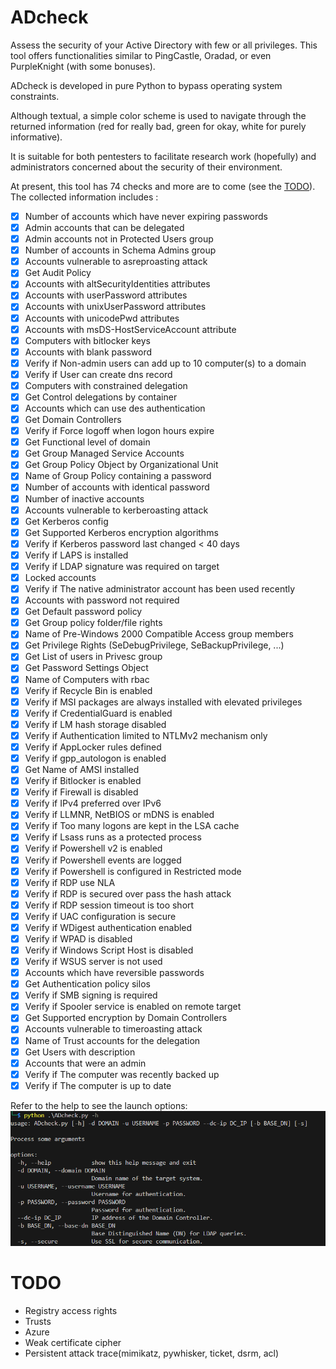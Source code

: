 # ADcheck
Assess the security of your Active Directory with few or all privileges. This tool offers functionalities similar to PingCastle, Oradad, or even PurpleKnight (with some bonuses).

ADcheck is developed in pure Python to bypass operating system constraints.

Although textual, a simple color scheme is used to navigate through the returned information (red for really bad, green for okay, white for purely informative).

It is suitable for both pentesters to facilitate research work (hopefully) and administrators concerned about the security of their environment.

At present, this tool has 74 checks and more are to come (see the [TODO](#TODO)). The collected information includes :
- [x] Number of accounts which have never expiring passwords
- [x] Admin accounts that can be delegated
- [x] Admin accounts not in Protected Users group
- [x] Number of accounts in Schema Admins group
- [x] Accounts vulnerable to asreproasting attack
- [x] Get Audit Policy
- [x] Accounts with altSecurityIdentities attributes
- [x] Accounts with userPassword attributes
- [x] Accounts with unixUserPassword attributes
- [x] Accounts with unicodePwd attributes
- [x] Accounts with msDS-HostServiceAccount attribute
- [x] Computers with bitlocker keys
- [x] Accounts with blank password
- [x] Verify if Non-admin users can add up to 10 computer(s) to a domain
- [x] Verify if User can create dns record
- [x] Computers with constrained delegation
- [x] Get Control delegations by container
- [x] Accounts which can use des authentication
- [x] Get Domain Controllers
- [x] Verify if Force logoff when logon hours expire
- [x] Get Functional level of domain
- [x] Get Group Managed Service Accounts
- [x] Get Group Policy Object by Organizational Unit
- [x] Name of Group Policy containing a password
- [x] Number of accounts with identical password
- [x] Number of inactive accounts
- [x] Accounts vulnerable to kerberoasting attack
- [x] Get Kerberos config
- [x] Get Supported Kerberos encryption algorithms
- [x] Verify if Kerberos password last changed < 40 days
- [x] Verify if LAPS is installed
- [x] Verify if LDAP signature was required on target
- [x] Locked accounts
- [x] Verify if The native administrator account has been used recently
- [x] Accounts with password not required
- [x] Get Default password policy
- [x] Get Group policy folder/file rights
- [x] Name of Pre-Windows 2000 Compatible Access group members
- [x] Get Privilege Rights (SeDebugPrivilege, SeBackupPrivilege, ...)
- [x] Get List of users in Privesc group
- [x] Get Password Settings Object
- [x] Name of Computers with rbac
- [x] Verify if Recycle Bin is enabled
- [x] Verify if MSI packages are always installed with elevated privileges
- [x] Verify if CredentialGuard is enabled
- [x] Verify if LM hash storage disabled
- [x] Verify if Authentication limited to NTLMv2 mechanism only
- [x] Verify if AppLocker rules defined
- [x] Verify if gpp_autologon is enabled
- [x] Get Name of AMSI installed
- [x] Verify if Bitlocker is enabled
- [x] Verify if Firewall is disabled
- [x] Verify if IPv4 preferred over IPv6
- [x] Verify if LLMNR, NetBIOS or mDNS is enabled
- [x] Verify if Too many logons are kept in the LSA cache
- [x] Verify if Lsass runs as a protected process
- [x] Verify if Powershell v2 is enabled
- [x] Verify if Powershell events are logged
- [x] Verify if Powershell is configured in Restricted mode
- [x] Verify if RDP use NLA
- [x] Verify if RDP is secured over pass the hash attack
- [x] Verify if RDP session timeout is too short
- [x] Verify if UAC configuration is secure
- [x] Verify if WDigest authentication enabled
- [x] Verify if WPAD is disabled
- [x] Verify if Windows Script Host is disabled
- [x] Verify if WSUS server is not used
- [x] Accounts which have reversible passwords
- [x] Get Authentication policy silos
- [x] Verify if SMB signing is required
- [x] Verify if Spooler service is enabled on remote target
- [x] Get Supported encryption by Domain Controllers
- [x] Accounts vulnerable to timeroasting attack
- [x] Name of Trust accounts for the delegation
- [x] Get Users with description
- [x] Accounts that were an admin
- [x] Verify if The computer was recently backed up
- [x] Verify if The computer is up to date

Refer to the help to see the launch options:
![alt text](https://raw.githubusercontent.com/CobblePot59/ADcheck/main/pictures/ADcheck_help.png)

# TODO
- Registry access rights
- Trusts
- Azure
- Weak certificate cipher
- Persistent attack trace(mimikatz, pywhisker, ticket, dsrm, acl)
